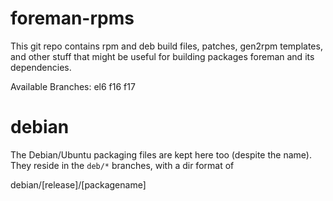 foreman-rpms
============
This git repo contains rpm and deb build files, patches, gen2rpm templates, and other stuff that might be useful for building packages foreman and its dependencies.

Available Branches:
el6
f16
f17

debian
======

The Debian/Ubuntu packaging files are kept here too (despite the name). They reside
in the `deb/*` branches, with a dir format of

debian/[release]/[packagename]

